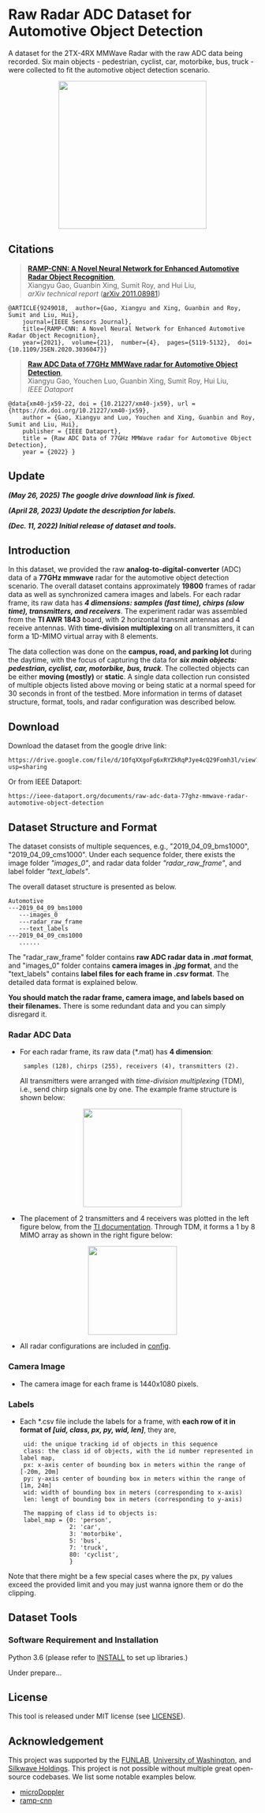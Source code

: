 # Raw Radar ADC Dataset for Automotive Object Detection

A dataset for the 2TX-4RX MMWave Radar with the raw ADC data being recorded. Six main objects - pedestrian, cyclist, car, motorbike, bus, truck - were collected to fit the automotive object detection scenario. 

<p align="center"> <img src='docs/automotive_tease.png' align="center" height="300px"> </p>

## Citations

> [**RAMP-CNN: A Novel Neural Network for Enhanced Automotive Radar Object Recognition**](https://arxiv.org/pdf/2011.08981.pdf),            
> Xiangyu Gao, Guanbin Xing, Sumit Roy, and Hui Liu, <br/>
> *arXiv technical report* ([arXiv 2011.08981](https://arxiv.org/abs/2011.08981))  

    @ARTICLE{9249018,  author={Gao, Xiangyu and Xing, Guanbin and Roy, Sumit and Liu, Hui},  
        journal={IEEE Sensors Journal},   
        title={RAMP-CNN: A Novel Neural Network for Enhanced Automotive Radar Object Recognition},   
        year={2021},  volume={21},  number={4},  pages={5119-5132},  doi={10.1109/JSEN.2020.3036047}}

> [**Raw ADC Data of 77GHz MMWave radar for Automotive Object Detection**](https://ieee-dataport.org/documents/raw-adc-data-77ghz-mmwave-radar-automotive-object-detection),            
> Xiangyu Gao, Youchen Luo, Guanbin Xing, Sumit Roy, Hui Liu, <br/>
> *IEEE Dataport*

    @data{xm40-jx59-22, doi = {10.21227/xm40-jx59}, url = {https://dx.doi.org/10.21227/xm40-jx59},
        author = {Gao, Xiangyu and Luo, Youchen and Xing, Guanbin and Roy, Sumit and Liu, Hui},
        publisher = {IEEE Dataport},
        title = {Raw ADC Data of 77GHz MMWave radar for Automotive Object Detection},
        year = {2022} }
    
    

## Update

***(May 26, 2025) The google drive download link is fixed.***

***(April 28, 2023) Update the description for labels.***

***(Dec. 11, 2022) Initial release of dataset and tools.***

## Introduction
In this dataset, we provided the raw **analog-to-digital-converter** (ADC) data of a **77GHz mmwave** radar for the automotive object detection scenario. The overall dataset contains approximately **19800** frames of radar data as well as synchronized camera images and labels. For each radar frame, its raw data has **_4 dimensions: samples (fast time), chirps (slow time), transmitters, and receivers_**. The experiment radar was assembled from the **TI AWR 1843** board, with 2 horizontal transmit antennas and 4 receive antennas. With **time-division multiplexing** on all transmitters, it can form a 1D-MIMO virtual array with 8 elements. 

The data collection was done on the **campus, road, and parking lot** during the daytime, with the focus of capturing the data for **_six main objects: pedestrian, cyclist, car, motorbike, bus, truck_**. The collected objects can be either **moving (mostly)** or **static**. A single data collection run consisted of multiple objects listed above moving or being static at a normal speed for 30 seconds in front of the testbed. More information in terms of dataset structure, format, tools, and radar configuration was described below.

## Download

Download the dataset from the google drive link:
```
https://drive.google.com/file/d/1OfqXXgoFg6xRYZkRqPJye4cQ29Fomh3l/view?usp=sharing
``` 
Or from IEEE Dataport:
```
https://ieee-dataport.org/documents/raw-adc-data-77ghz-mmwave-radar-automotive-object-detection
```

## Dataset Structure and Format

The dataset consists of multiple sequences, e.g., "2019_04_09_bms1000", "2019_04_09_cms1000". Under each sequence folder, there exists the image folder *"images_0"*, and radar data folder *"radar_raw_frame"*, and label folder *"text_labels"*.

The overall dataset structure is presented as below.

    Automotive
    ---2019_04_09_bms1000
       ---images_0
       ---radar_raw_frame
       ---text_labels
    ---2019_04_09_cms1000
       ......
       
The "radar_raw_frame" folder contains **raw ADC radar data in _.mat_ format**, and "images_0" folder contains **camera images in _.jpg_ format**, and the "text_labels" contains **label files for each frame in _.csv_ format**. The detailed data format is explained below.

**You should match the radar frame, camera image, and labels based on their filenames.** There is some redundant data and you can simply disregard it.

### Radar ADC Data

*  For each radar frame, its raw data (*.mat) has **4 dimension**: 
        
        samples (128), chirps (255), receivers (4), transmitters (2). 

    All transmitters were arranged with *time-division multiplexing* (TDM), i.e., send chirp signals one by one. The example frame structure is shown below:
<p align="center"> <img src='docs/frame_structure.png' align="center" height="200px"> </p>

* The placement of 2 transmitters and 4 receivers was plotted in the left figure below, from the [TI documentation](https://www.ti.com/lit/an/swra554a/swra554a.pdf). Through TDM, it forms a 1 by 8 MIMO array as shown in the right figure below:
<p align="center"> <img src='docs/mimo.png' align="center" height="180px"> </p>

* All radar configurations are included in [config](config.py).

### Camera Image

*  The camera image for each frame is 1440x1080 pixels.

### Labels

*  Each *.csv file include the labels for a frame, with **each row of it in format of _[uid, class, px, py, wid, len]_**, they are,  
        
        uid: the unique tracking id of objects in this sequence
        class: the class id of objects, with the id number represented in label map, 
        px: x-axis center of bounding box in meters within the range of [-20m, 20m]
        py: y-axis center of bounding box in meters within the range of [1m, 24m]
        wid: width of bounding box in meters (corresponding to x-axis)
        len: lengt of bounding box in meters (corresponding to y-axis)
        
        The mapping of class id to objects is:
        label_map = {0: 'person',
                     2: 'car',
                     3: 'motorbike',
                     5: 'bus',
                     7: 'truck',
                     80: 'cyclist',
                     }

Note that there might be a few special cases where the px, py values exceed the provided limit and you may just wanna ignore them or do the clipping.
## Dataset Tools

### Software Requirement and Installation

Python 3.6 (please refer to [INSTALL](requirements.txt) to set up libraries.)

Under prepare...

## License

This tool is released under MIT license (see [LICENSE](LICENSE)).

## Acknowledgement
This project was supported by the [FUNLAB](https://depts.washington.edu/funlab/), [University of Washington](http://www.washington.edu/), and [Silkwave Holdings](https://silkwave.com.hk/). This project is not possible without multiple great open-source codebases. We list some notable examples below.

* [microDoppler](https://github.com/Xiangyu-Gao/mmWave-radar-signal-processing-and-microDoppler-classification)
* [ramp-cnn](https://github.com/Xiangyu-Gao/Radar-multiple-perspective-object-detection)
